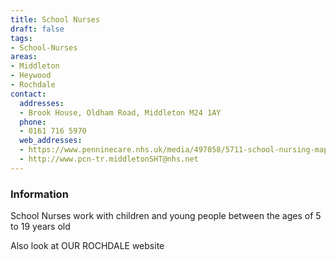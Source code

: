 ```yaml
---
title: School Nurses
draft: false
tags:
- School-Nurses
areas:
- Middleton
- Heywood
- Rochdale
contact:
  addresses:
  - Brook House, Oldham Road, Middleton M24 1AY
  phone:
  - 0161 716 5970
  web_addresses:
  - https://www.penninecare.nhs.uk/media/497058/5711-school-nursing-map-update-v2.pdf
  - http://www.pcn-tr.middletonSHT@nhs.net
---
```


### Information
School Nurses work with children and young people
between the ages of 5 to 19 years old

Also look at OUR ROCHDALE website